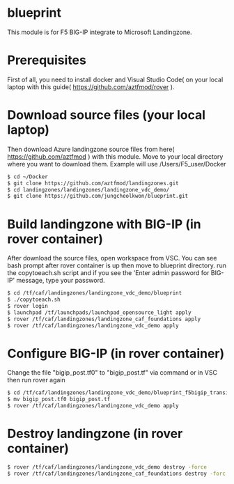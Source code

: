 # blueprint
This module is for F5 BIG-IP integrate to Microsoft Landingzone.

# Prerequisites
First of all, you need to install docker and Visual Studio Code( on your local laptop with this guide( https://github.com/aztfmod/rover ).

# Download source files (your local laptop)
Then download Azure landingzone source files from here( https://github.com/aztfmod ) with this module.
Move to your local directory where you want to download them. Example will use /Users/F5_user/Docker

```sh
$ cd ~/Docker
$ git clone https://github.com/aztfmod/landingzones.git
$ cd landingzones/landingzones/landingzone_vdc_demo/
$ git clone https://github.com/jungcheolkwon/blueprint.git
```

# Build landingzone with BIG-IP (in rover container)
After download the source files, open workspace from VSC.
You can see bash prompt after rover container is up then move to blueprint directory.
run the copytoeach.sh script and if you see the 'Enter admin password for BIG-IP' message, type your password.

```sh
$ cd /tf/caf/landingzones/landingzone_vdc_demo/blueprint
$ ./copytoeach.sh
$ rover login
$ launchpad /tf/launchpads/launchpad_opensource_light apply 
$ rover /tf/caf/landingzones/landingzone_caf_foundations apply
$ rover /tf/caf/landingzones/landingzone_vdc_demo apply
```

# Configure BIG-IP (in rover container)
Change the file "bigip_post.tf0" to "bigip_post.tf" via command or in VSC then run rover again

```sh
$ cd /tf/caf/landingzones/landingzone_vdc_demo/blueprint_f5bigip_transit/scripts
$ mv bigip_post.tf0 bigip_post.tf
$ rover /tf/caf/landingzones/landingzone_vdc_demo apply
```

# Destroy landingzone (in rover container)
```sh
$ rover /tf/caf/landingzones/landingzone_vdc_demo destroy -force
$ rover /tf/caf/landingzones/landingzone_caf_foundations destroy -forc
```
